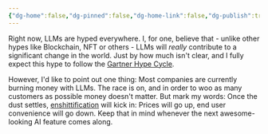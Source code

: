 ```yaml
---
{"dg-home":false,"dg-pinned":false,"dg-home-link":false,"dg-publish":true,"type":"post","disabled rules":["header-increment","yaml-title","yaml-title-alias","file-name-heading"],"title":"Enshittification Will Come To AI","dg-permalink":"enshittification-will-come-to-ai/","created-date":"2024-06-26T17:54:08","aliases":["Enshittification Will Come To AI"],"linter-yaml-title-alias":"Enshittification Will Come To AI","updated-date":"2025-05-05T17:44:22","tags":["ai","llm"],"dg-path":"enshittification-will-come-to-ai.md","permalink":"/enshittification-will-come-to-ai/","dgPassFrontmatter":true}
---
```



Right now, LLMs are hyped everywhere. I, for one, believe that - unlike other hypes like Blockchain, NFT or others - LLMs will _really_ contribute to a significant change in the world. Just by how much isn't clear, and I fully expect this hype to follow the [Gartner Hype Cycle](https://en.wikipedia.org/wiki/Gartner_hype_cycle).

However, I'd like to point out one thing: Most companies are currently burning money with LLMs. The race is on, and in order to woo as many customers as possible money doesn't matter. But mark my words: Once the dust settles, [enshittification](https://www.wired.com/story/tiktok-platforms-cory-doctorow/) will kick in: Prices will go up, end user convenience will go down. Keep that in mind whenever the next awesome-looking AI feature comes along.
